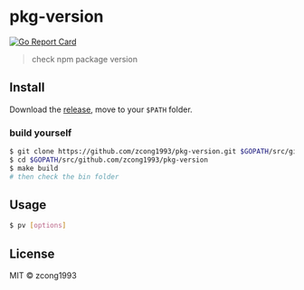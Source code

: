 # pkg-version

[![Go Report Card](https://goreportcard.com/badge/github.com/zcong1993/pkg-version)](https://goreportcard.com/report/github.com/zcong1993/pkg-version)


> check npm package version

## Install

Download the [release](https://github.com/zcong1993/pkg-version/releases), move to your `$PATH` folder.

### build yourself
```sh
$ git clone https://github.com/zcong1993/pkg-version.git $GOPATH/src/github.com/zcong1993/pkg-version
$ cd $GOPATH/src/github.com/zcong1993/pkg-version
$ make build
# then check the bin folder
```

## Usage

```sh
$ pv [options]
```

## License

MIT &copy; zcong1993
